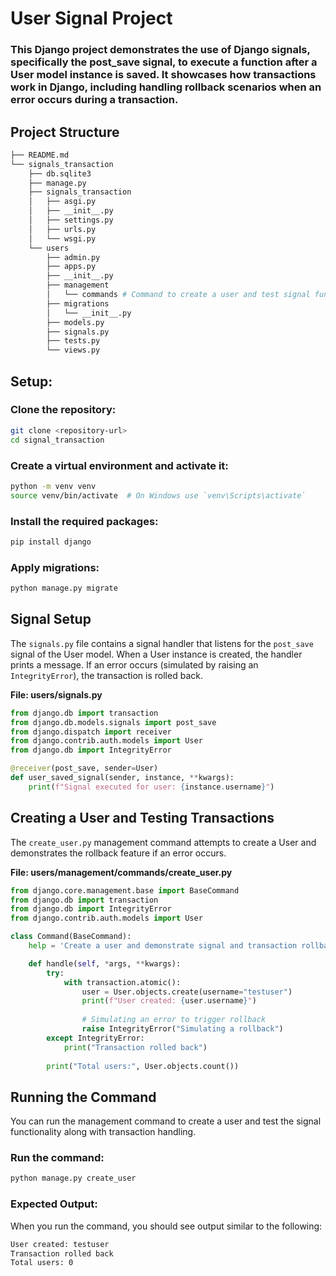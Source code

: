 # User Signal Project
### This Django project demonstrates the use of Django signals, specifically the post_save signal, to execute a function after a User model instance is saved. It showcases how transactions work in Django, including handling rollback scenarios when an error occurs during a transaction.

## Project Structure

```bash
├── README.md
└── signals_transaction
    ├── db.sqlite3
    ├── manage.py
    ├── signals_transaction
    │   ├── asgi.py
    │   ├── __init__.py
    │   ├── settings.py
    │   ├── urls.py
    │   └── wsgi.py
    └── users
        ├── admin.py
        ├── apps.py
        ├── __init__.py
        ├── management
        │   └── commands # Command to create a user and test signal functionality
        ├── migrations
        │   └── __init__.py
        ├── models.py
        ├── signals.py
        ├── tests.py
        └── views.py
```

## Setup:

### Clone the repository:
```bash
git clone <repository-url>
cd signal_transaction
```

### Create a virtual environment and activate it:
```bash
python -m venv venv
source venv/bin/activate  # On Windows use `venv\Scripts\activate`
```

### Install the required packages:
```bash
pip install django
```

### Apply migrations:
```bash
python manage.py migrate
```

## Signal Setup

The `signals.py` file contains a signal handler that listens for the `post_save` signal of the User model. When a User instance is created, the handler prints a message. If an error occurs (simulated by raising an `IntegrityError`), the transaction is rolled back.

**File: users/signals.py**

```python
from django.db import transaction
from django.db.models.signals import post_save
from django.dispatch import receiver
from django.contrib.auth.models import User
from django.db import IntegrityError

@receiver(post_save, sender=User)
def user_saved_signal(sender, instance, **kwargs):
    print(f"Signal executed for user: {instance.username}")
```

## Creating a User and Testing Transactions

The `create_user.py` management command attempts to create a User and demonstrates the rollback feature if an error occurs.

**File: users/management/commands/create_user.py**

```python
from django.core.management.base import BaseCommand
from django.db import transaction
from django.db import IntegrityError
from django.contrib.auth.models import User

class Command(BaseCommand):
    help = 'Create a user and demonstrate signal and transaction rollback'

    def handle(self, *args, **kwargs):
        try:
            with transaction.atomic():
                user = User.objects.create(username="testuser")
                print(f"User created: {user.username}")
                
                # Simulating an error to trigger rollback
                raise IntegrityError("Simulating a rollback")
        except IntegrityError:
            print("Transaction rolled back")
        
        print("Total users:", User.objects.count())
```

## Running the Command

You can run the management command to create a user and test the signal functionality along with transaction handling.

### Run the command:
```bash
python manage.py create_user
```

### Expected Output:

When you run the command, you should see output similar to the following:

```bash
User created: testuser
Transaction rolled back
Total users: 0
```